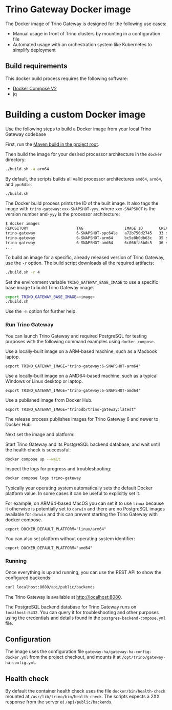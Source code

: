 # Trino Gateway Docker image

The Docker image of Trino Gateway is designed for the following use cases:

* Manual usage in front of Trino clusters by mounting in a configuration file
* Automated usage with an orchestration system like Kubernetes to simplify
  deployment

## Build requirements

This docker build process requires the following software:

* [Docker Compose V2](https://docs.docker.com/compose/)
* jq

# Building a custom Docker image

Use the following steps to build a Docker image from your local Trino Gateway
codebase

First, run the [Maven build in the project root](../docs/development.md).

Then build the image for your desired processor architecture in the `docker` directory:

```bash
./build.sh -a arm64
```

By default, the scripts builds all valid processor architectures `amd64`,
`arm64`, and `ppc64le`:

```bash
./build.sh
```

The Docker build process prints the ID of the built image. It also tags the
image with `trino-gateway:xxx-SNAPSHOT-yyy`, where `xxx-SNAPSHOT` is the version
number and`-yyy` is the processor architecture:

```bash
$ docker images
REPOSITORY                     TAG                  IMAGE ID       CREATED          SIZE
trino-gateway                  6-SNAPSHOT-ppc64le   a72b750d2745   33 seconds ago   547MB
trino-gateway                  6-SNAPSHOT-arm64     bc5e8b0db63c   35 seconds ago   523MB
trino-gateway                  6-SNAPSHOT-amd64     6c066fa5b0c5   36 seconds ago   518MB
...
```

To build an image for a specific, already released version of Trino Gateway, use
the `-r` option. The build script downloads all the required artifacts:

```bash
./build.sh -r 4
```

Set the environment variable `TRINO_GATEWAY_BASE_IMAGE` to use a specific base image
to build Trino Gateway image.

```bash
export TRINO_GATEWAY_BASE_IMAGE=<image>
./build.sh
```

Use the `-h` option for further help.

### Run Trino Gateway

You can launch Trino Gateway and required PostgreSQL for testing purposes with
the following command examples using `docker compose`.

Use a locally-built image on a ARM-based machine, such as a Macbook laptop.

```shell
export TRINO_GATEWAY_IMAGE="trino-gateway:6-SNAPSHOT-arm64"
```

Use a locally-built image on a AMD64-based machine, such as a typical Windows
or Linux desktop or laptop.

```shell
export TRINO_GATEWAY_IMAGE="trino-gateway:6-SNAPSHOT-amd64"
```

Use a published image from Docker Hub.

```shell
export TRINO_GATEWAY_IMAGE="trinodb/trino-gateway:latest"
```

The release process publishes images for Trino Gateway 6 and newer to Docker Hub.

Next set the image and platform:

Start Trino Gateway and its PostgreSQL backend database, and wait until the 
health check is successful:

```bash
docker compose up --wait
```

Inspect the logs for progress and troubleshooting:

```bash
docker compose logs trino-gateway
```

Typically your operating system automatically sets the default Docker platform
value. In some cases it can be useful to explicitly set it.

For example, on ARM64-based MacOS you can set it to use `linux` because it 
otherwise is potentially set to `darwin` and there are no PostgreSQL images 
available for `darwin` and this can prevent starting the Trino Gateway with
docker compose.

```shell
export DOCKER_DEFAULT_PLATFORM="linux/arm64"
```

You can also set platform without operating system identifier:

```shell 
export DOCKER_DEFAULT_PLATFORM="amd64"
```

### Running

Once everything is up and running, you can use the REST API to show the
configured backends:

```bash
curl localhost:8080/api/public/backends
```

The Trino Gateway is available at [http://localhost:8080](http://localhost:8080).

The PostgreSQL backend database for Trino Gateway runs on `localhost:5432`. You
can query it for troubleshooting and other purposes using the credentials and
details found in the `postgres-backend-compose.yml` file.

## Configuration

The image uses the configuration file `gateway-ha/gateway-ha-config-docker.yml`
from the project checkout, and mounts it at `/opt/trino/gateway-ha-config.yml`.

## Health check

By default the container health check uses the file `docker/bin/health-check`
mounted at `/usr/lib/trino/bin/health-check`. The scripts expects a 2XX response
from the server at `/api/public/backends`.
